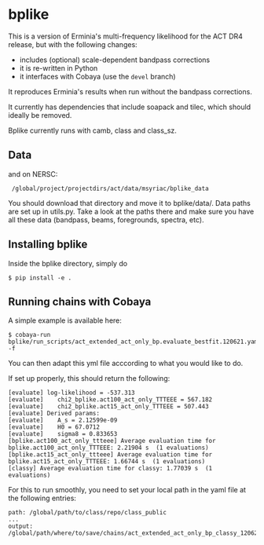 # bplike

This is a version of Erminia's multi-frequency likelihood
for the ACT DR4 release, but with the following changes:
- includes (optional) scale-dependent bandpass corrections
- it is re-written in Python
- it interfaces with Cobaya (use the `devel` branch)

It reproduces Erminia's results when run without the
bandpass corrections.

It currently has dependencies that include soapack and tilec,
which should ideally be removed.

Bplike currently runs with camb, class and class_sz.

## Data

and on NERSC:

```
 /global/project/projectdirs/act/data/msyriac/bplike_data
 ```

You should download that directory and move it to bplike/data/.
Data paths are set up in utils.py. Take a look at the paths there and make sure you have all these data (bandpass, beams, foregrounds, spectra, etc).


## Installing bplike

Inside the bplike directory, simply do
```
$ pip install -e .
```


## Running chains with Cobaya

A simple example is available here:
```
$ cobaya-run bplike/run_scripts/act_extended_act_only_bp.evaluate_bestfit.120621.yaml -f
```
You can then adapt this yml file acccording to what you would like to do.

If set up properly, this should return the following:

```
[evaluate] log-likelihood = -537.313
[evaluate]    chi2_bplike.act100_act_only_TTTEEE = 567.182
[evaluate]    chi2_bplike.act15_act_only_TTTEEE = 507.443
[evaluate] Derived params:
[evaluate]    A_s = 2.12599e-09
[evaluate]    H0 = 67.0712
[evaluate]    sigma8 = 0.833653
[bplike.act100_act_only_ttteee] Average evaluation time for bplike.act100_act_only_TTTEEE: 2.21904 s  (1 evaluations)
[bplike.act15_act_only_ttteee] Average evaluation time for bplike.act15_act_only_TTTEEE: 1.66744 s  (1 evaluations)
[classy] Average evaluation time for classy: 1.77039 s  (1 evaluations)
```
For this to run smoothly, you need to set your local path in the yaml file at the following entries:

```
path: /global/path/to/class/repo/class_public
...
output: /global/path/where/to/save/chains/act_extended_act_only_bp_classy_120621
```

